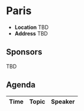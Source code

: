 # Paris

* **Location** TBD
* **Address** TBD

## Sponsors

TBD

## Agenda

Time | Topic | Speaker
--- | --- | ---